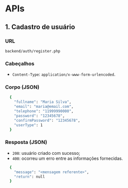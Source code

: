 # APIs

## 1. Cadastro de usuário
### URL
`backend/auth/register.php`
### Cabeçalhos
- `Content-Type`: `application/x-www-form-urlencoded`.
### Corpo (JSON)
```bash
  {
    "fullname": "Maria Silva",
    "email": "maria@email.com",
    "telephone": "11999990000",
    "password": "12345678",
    "confirmPassword": "12345678",
    "userType": 1
  }
```
### Resposta (JSON)
- `200`: usuário criado com sucesso;
- `400`: ocorreu um erro entre as informações fornecidas.
```bash
  {
    "message": "<mensagem referente>",
    "return": null
  }
```